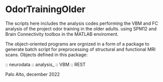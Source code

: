 # OdorTrainingOlder
The scripts here includes the analysis codes performing the VBM and FC analysis of the project odor training in the older adults. using SPM12 and Brain Connectivity toolbox in the MATLAB enviroment. 

The object-oriented programs are orgnized in a form of a package to generate batch script for preprocessing of structural and functional MRI scans. 
Objects defined in this package: 

:: neurodata
  :: analysis_
    :: VBM
    :: REST
 
Palo Alto, december 2022
